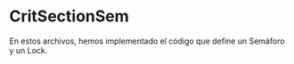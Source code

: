# CritSectionSem

En estos archivos, hemos implementado el código que define un Semáforo y un Lock.
